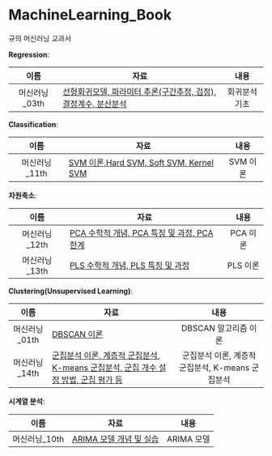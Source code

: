# MachineLearning_Book
규의 머신러닝 교과서

**Regression**: 

|  이름  | 자료                                                         |              내용              |
| :----: | ------------------------------------------------------------ | :--------------------------: |
| 머신러닝_03th | [선형회귀모델, 파라미터 추론(구간추정, 검정), 결정계수, 분산분석](머신러닝_03th.ipynb) |         회귀분석 기초          |

**Classification**: 

|  이름  | 자료                                                         |              내용              |
| :----: | ------------------------------------------------------------ | :--------------------------: |
| 머신러닝_11th | [SVM 이론,Hard SVM, Soft SVM, Kernel SVM](머신러닝_11th.ipynb) |         SVM 이론          |

**차원축소**: 

|  이름  | 자료                                                         |              내용              |
| :----: | ------------------------------------------------------------ | :--------------------------: |
| 머신러닝_12th | [PCA 수학적 개념, PCA 특징 및 과정, PCA 한계](머신러닝_12th.ipynb) |         PCA 이론          |
| 머신러닝_13th | [PLS 수학적 개념, PLS 특징 및 과정](머신러닝_13th.ipynb) |         PLS 이론          |

**Clustering(Unsupervised Learning)**: 

|  이름  | 자료                                                         |              내용              |
| :----: | ------------------------------------------------------------ | :--------------------------: |
| 머신러닝_01th | [DBSCAN 이론](머신러닝_01th.ipynb) |         DBSCAN 알고리즘 이론          |
| 머신러닝_14th | [군집분석 이론, 계층적 군집분석, K-means 군집분석, 군집 개수 설정 방법, 군집 평가 등](머신러닝_01th.ipynb) |  군집분석 이론, 계층적 군집분석, K-means 군집분석           |



**시계열 분석**: 

|  이름  | 자료                                                         |              내용              |
| :----: | ------------------------------------------------------------ | :--------------------------: |
| 머신러닝_10th | [ARIMA 모델 개념 및 실습](머신러닝_10th.ipynb) |         ARIMA 모델          |
